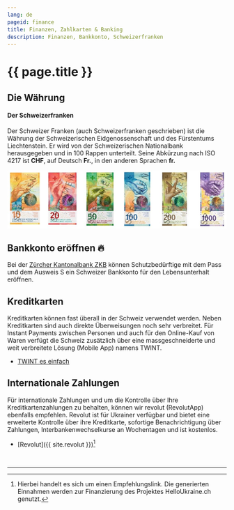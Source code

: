 ```yaml
---
lang: de
pageid: finance
title: Finanzen, Zahlkarten & Banking
description: Finanzen, Bankkonto, Schweizerfranken
---
```

# {{ page.title }}

## Die Währung
#### Der Schweizerfranken
Der Schweizer Franken (auch Schweizerfranken geschrieben) ist die Währung der Schweizerischen Eidgenossenschaft und des Fürstentums Liechtenstein. Er wird von der Schweizerischen Nationalbank herausgegeben und in 100 Rappen  unterteilt. Seine Abkürzung nach ISO 4217 ist **CHF**, auf Deutsch **Fr.**, in den anderen Sprachen **fr.**

![Banknoten der Schweiz](/assets/img/banknoten.jpg)


## Bankkonto eröffnen :fire:
Bei der [Zürcher Kantonalbank ZKB](https://www.zkb.ch/de/hilfe/sc/wie-koennen-schutzbeduerftige-aus-der-ukraine-ein-konto-bei-der-.html) können Schutzbedürftige mit dem Pass und dem Ausweis S ein Schweizer Bankkonto für den Lebensunterhalt eröffnen.


## Kreditkarten
Kreditkarten können fast überall in der Schweiz verwendet werden.
Neben Kreditkarten sind auch direkte Überweisungen noch sehr verbreitet.
Für Instant Payments zwischen Personen und auch für den Online-Kauf von Waren verfügt die Schweiz zusätzlich über eine massgeschneiderte und weit verbreitete Lösung (Mobile App) namens TWINT.
- [TWINT es einfach](https://www.twint.ch/?lang=de)


## Internationale Zahlungen
Für internationale Zahlungen und um die Kontrolle über Ihre Kreditkartenzahlungen zu behalten, können wir revolut (RevolutApp) ebenfalls empfehlen.
Revolut ist für Ukrainer verfügbar und bietet eine erweiterte Kontrolle über ihre Kreditkarte, sofortige Benachrichtigung über Zahlungen, Interbankenwechselkurse an Wochentagen und ist kostenlos.

- [Revolut]({{ site.revolut }})[^referal]


<br/>

---
[^referal]: Hierbei handelt es sich um einen Empfehlungslink. Die generierten Einnahmen werden zur Finanzierung des Projektes HelloUkraine.ch genutzt.
